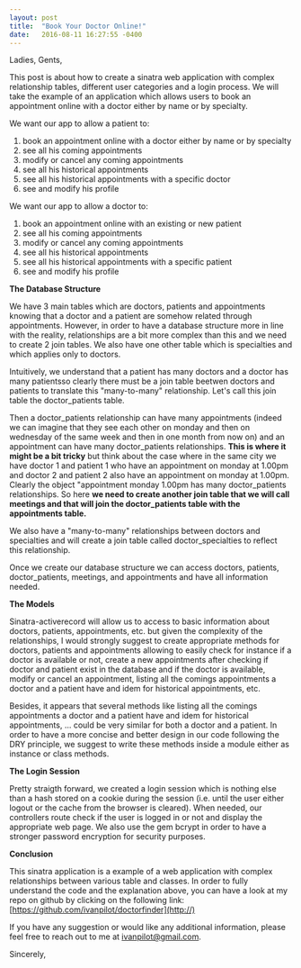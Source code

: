 ```yaml
---
layout: post
title:  "Book Your Doctor Online!"
date:   2016-08-11 16:27:55 -0400
---
```



Ladies, Gents,

This post is about how to create a sinatra web application with complex relationship tables, different user categories and a login process. We will take the example of an application which allows users to book an appointment online with a doctor either by name or by specialty.

We want our app to allow a patient to:
1. book an appointment online with a doctor either by name or by specialty
2. see all his coming appointments
3. modify or cancel any coming appointments
4. see all his historical appointments
5. see all his historical appointments with a specific doctor
6. see and modify his profile

We want our app to allow a doctor to:
1. book an appointment online with an existing or new patient
2. see all his coming appointments
3. modify or cancel any coming appointments
4. see all his historical appointments
5. see all his historical appointments with a specific patient
6. see and modify his profile

**The Database Structure**

We have 3 main tables which are doctors, patients and appointments knowing that a doctor and a patient are somehow related through appointments. However, in order to have a database structure more in line with the reality, relationships are a bit more complex than this and we need to create 2 join tables. We also have one other table which is specialties and which applies only to doctors.

Intuitively, we understand that a patient has many doctors and a doctor has many patientsso clearly there must be a join table beetwen doctors and patients to translate this "many-to-many" relationship. Let's call this join table the doctor_patients table.

Then a doctor_patients relationship can have many appointments (indeed we can imagine that they see each other on monday and then on wednesday of the same week and then in one month from now on) and an appointment can have many doctor_patients relationships. **This is where it might be a bit tricky** but think about the case where in the same city we have doctor 1 and patient 1 who have an appointment on monday at 1.00pm and doctor 2 and patient 2 also have an appointment on monday at 1.00pm. Clearly the object "appointment monday 1.00pm has many doctor_patients relationships. So here **we need to create another join table that we will call meetings and that will join the doctor_patients table with the appointments table.**

We also have a "many-to-many" relationships between doctors and specialties and will create a join table called doctor_specialties to reflect this relationship.

Once we create our database structure we can access doctors, patients, doctor_patients, meetings, and appointments and have all information needed.

**The Models**

Sinatra-activerecord will allow us to access to basic information about doctors, patients, appointments, etc. but given the complexity of the relationships, I would strongly suggest to create appropriate methods for doctors, patients and appointments allowing to easily check for instance if a doctor is available or not, create a new appointments after checking if doctor and patient exist in the database and if the doctor is available, modify or cancel an appointment, listing all the comings appointments a doctor and a patient have and idem for historical appointments, etc.

Besides, it appears that several methods like listing all the comings appointments a doctor and a patient have and idem for historical appointments, ... could be very similar for both a doctor and a patient. In order to have a more concise and better design in our code following the DRY principle, we suggest to write these methods inside a module either as instance or class methods.

**The Login Session**

Pretty straigth forward, we created a login session which is nothing else than a hash stored on a cookie during the session (i.e. until the user either logout or the cache from the browser is cleared). When needed, our controllers route check if the user is logged in or not and display the appropriate web page. We also use the gem bcrypt in order to have a stronger password encryption for security purposes.

**Conclusion**

This sinatra application is a example of a web application with complex relationships between various table and classes. In order to fully understand the code and the explanation above, you can have a look at my repo on github by clicking on the following link: [https://github.com/ivanpilot/doctorfinder](http://)

If you  have any suggestion or would like any additional information, please feel free to reach out to me at ivanpilot@gmail.com.

Sincerely,
